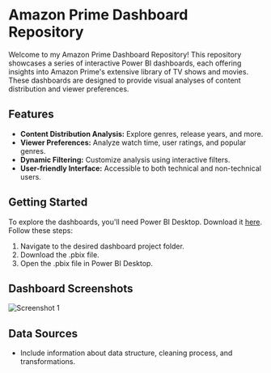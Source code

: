 
# Amazon Prime Dashboard Repository

Welcome to my Amazon Prime Dashboard Repository! This repository showcases a series of interactive Power BI dashboards, each offering insights into Amazon Prime's extensive library of TV shows and movies. These dashboards are designed to provide visual analyses of content distribution and viewer preferences.

## Features

- **Content Distribution Analysis:** Explore genres, release years, and more.
- **Viewer Preferences:** Analyze watch time, user ratings, and popular genres.
- **Dynamic Filtering:** Customize analysis using interactive filters.
- **User-friendly Interface:** Accessible to both technical and non-technical users.

## Getting Started

To explore the dashboards, you'll need Power BI Desktop. Download it [here](https://powerbi.microsoft.com/desktop/). Follow these steps:
1. Navigate to the desired dashboard project folder.
2. Download the .pbix file.
3. Open the .pbix file in Power BI Desktop.

## Dashboard Screenshots

![Screenshot 1](screenshots/screenshot1.png)

## Data Sources

- Include information about data structure, cleaning process, and transformations.






